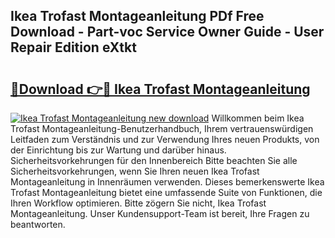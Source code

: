 ## Ikea Trofast Montageanleitung PDf Free Download - Part-voc Service Owner Guide - User Repair Edition eXtkt

# <h2><a href="http://df7zjl.blite.top/?on=Ikea+Trofast+Montageanleitung">🔗Download 👉🔴 Ikea Trofast Montageanleitung</a></h2>

[![Ikea Trofast Montageanleitung new download](https://i.imgur.com/lujVjoI.png)](http://df7zjl.blite.top/?on=Ikea+Trofast+Montageanleitung)
Willkommen beim Ikea Trofast Montageanleitung-Benutzerhandbuch, Ihrem vertrauenswürdigen Leitfaden zum Verständnis und zur Verwendung Ihres neuen Produkts, von der Einrichtung bis zur Wartung und darüber hinaus. Sicherheitsvorkehrungen für den Innenbereich Bitte beachten Sie alle Sicherheitsvorkehrungen, wenn Sie Ihren neuen Ikea Trofast Montageanleitung in Innenräumen verwenden. Dieses bemerkenswerte Ikea Trofast Montageanleitung bietet eine umfassende Suite von Funktionen, die Ihren Workflow optimieren. Bitte zögern Sie nicht, Ikea Trofast Montageanleitung. Unser Kundensupport-Team ist bereit, Ihre Fragen zu beantworten.
